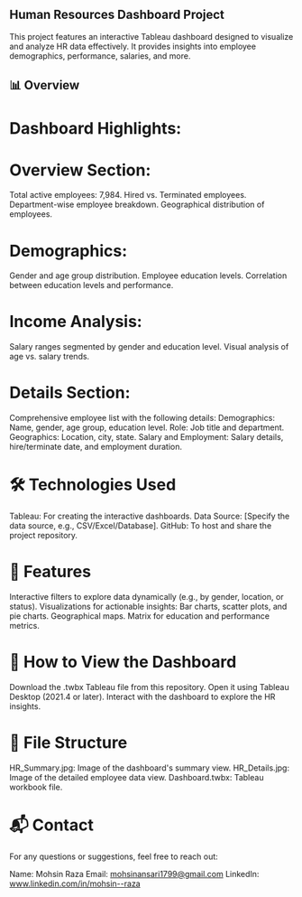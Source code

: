 ## Human Resources Dashboard Project
This project features an interactive Tableau dashboard designed to visualize and analyze HR data effectively. It provides insights into employee demographics, performance, salaries, and more.

## 📊 Overview

# Dashboard Highlights:

# Overview Section:

Total active employees: 7,984.
Hired vs. Terminated employees.
Department-wise employee breakdown.
Geographical distribution of employees.

# Demographics:

Gender and age group distribution.
Employee education levels.
Correlation between education levels and performance.

# Income Analysis:

Salary ranges segmented by gender and education level.
Visual analysis of age vs. salary trends.

# Details Section:

Comprehensive employee list with the following details:
Demographics: Name, gender, age group, education level.
Role: Job title and department.
Geographics: Location, city, state.
Salary and Employment: Salary details, hire/terminate date, and employment duration.

# 🛠️ Technologies Used

Tableau: For creating the interactive dashboards.
Data Source: [Specify the data source, e.g., CSV/Excel/Database].
GitHub: To host and share the project repository.

# 🌟 Features

Interactive filters to explore data dynamically (e.g., by gender, location, or status).
Visualizations for actionable insights:
Bar charts, scatter plots, and pie charts.
Geographical maps.
Matrix for education and performance metrics.

# 🚀 How to View the Dashboard

Download the .twbx Tableau file from this repository.
Open it using Tableau Desktop (2021.4 or later).
Interact with the dashboard to explore the HR insights.

# 📂 File Structure

HR_Summary.jpg: Image of the dashboard's summary view.
HR_Details.jpg: Image of the detailed employee data view.
Dashboard.twbx: Tableau workbook file.

# 📬 Contact

For any questions or suggestions, feel free to reach out:

Name: Mohsin Raza
Email: mohsinansari1799@gmail.com
LinkedIn: www.linkedin.com/in/mohsin--raza
